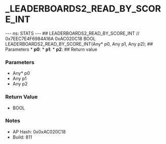 # _LEADERBOARDS2_READ_BY_SCORE_INT

--- ns: STATS --- ## LEADERBOARDS2_READ_BY_SCORE_INT  // 0x7EEC7E4F6984A16A 0xAC020C18 BOOL LEADERBOARDS2_READ_BY_SCORE_INT(Any* p0, Any p1, Any p2);   ## Parameters * **p0**: * **p1**: * **p2**:  ## Return value

### Parameters
* Any* p0
* Any p1
* Any p2

### Return Value
* BOOL

### Notes
* AP Hash: 0x0xAC020C18
* Build: 811


